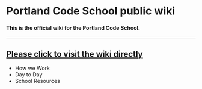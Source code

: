 # Portland Code School public wiki

#### This is the official wiki for the Portland Code School.

* * *

## [Please click to visit the wiki directly](https://github.com/portlandcodeschool/wiki/wiki)

* How we Work
* Day to Day
* School Resources
